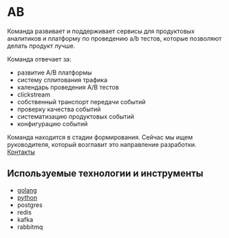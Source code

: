 # AB

Команда развивает и поддерживает сервисы для продуктовых аналитиков и платформу по проведению a/b тестов, которые позволяют делать продукт лучше.

Команда отвечает за:
* развитие A/B платформы
* систему сплитования трафика
* календарь проведения A/B тестов
* clickstream
* собственный транспорт передачи событий
* проверку качества событий
* систематизацию продуктовых событий
* конфигурацию событий

Команда находится в стадии формирования. Сейчас мы ищем руководителя, который возглавит это направление разработки. [Контакты](../contacts.md)

## Используемые технологии и инструменты

* [golang](../tech/golang.md)
* [python](../tech/python.md)
* postgres
* redis
* kafka
* rabbitmq
